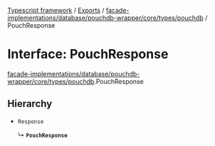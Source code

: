[Typescript framework](../index.md) / [Exports](../modules.md) / [facade-implementations/database/pouchdb-wrapper/core/types/pouchdb](../modules/facade_implementations_database_pouchdb_wrapper_core_types_pouchdb.md) / PouchResponse

# Interface: PouchResponse

[facade-implementations/database/pouchdb-wrapper/core/types/pouchdb](../modules/facade_implementations_database_pouchdb_wrapper_core_types_pouchdb.md).PouchResponse

## Hierarchy

- `Response`

  ↳ **`PouchResponse`**
